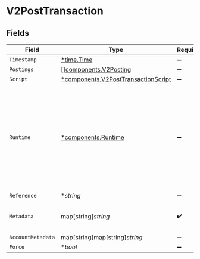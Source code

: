# V2PostTransaction


## Fields

| Field                                                                                                                                                  | Type                                                                                                                                                   | Required                                                                                                                                               | Description                                                                                                                                            | Example                                                                                                                                                |
| ------------------------------------------------------------------------------------------------------------------------------------------------------ | ------------------------------------------------------------------------------------------------------------------------------------------------------ | ------------------------------------------------------------------------------------------------------------------------------------------------------ | ------------------------------------------------------------------------------------------------------------------------------------------------------ | ------------------------------------------------------------------------------------------------------------------------------------------------------ |
| `Timestamp`                                                                                                                                            | [*time.Time](https://pkg.go.dev/time#Time)                                                                                                             | :heavy_minus_sign:                                                                                                                                     | N/A                                                                                                                                                    |                                                                                                                                                        |
| `Postings`                                                                                                                                             | [][components.V2Posting](../../models/components/v2posting.md)                                                                                         | :heavy_minus_sign:                                                                                                                                     | N/A                                                                                                                                                    |                                                                                                                                                        |
| `Script`                                                                                                                                               | [*components.V2PostTransactionScript](../../models/components/v2posttransactionscript.md)                                                              | :heavy_minus_sign:                                                                                                                                     | N/A                                                                                                                                                    |                                                                                                                                                        |
| `Runtime`                                                                                                                                              | [*components.Runtime](../../models/components/runtime.md)                                                                                              | :heavy_minus_sign:                                                                                                                                     | The numscript runtime used to execute the script. Uses "machine" by default, unless the "--experimental-numscript-interpreter" feature flag is passed. |                                                                                                                                                        |
| `Reference`                                                                                                                                            | **string*                                                                                                                                              | :heavy_minus_sign:                                                                                                                                     | N/A                                                                                                                                                    | ref:001                                                                                                                                                |
| `Metadata`                                                                                                                                             | map[string]*string*                                                                                                                                    | :heavy_check_mark:                                                                                                                                     | N/A                                                                                                                                                    | {<br/>"admin": "true"<br/>}                                                                                                                            |
| `AccountMetadata`                                                                                                                                      | map[string]map[string]*string*                                                                                                                         | :heavy_minus_sign:                                                                                                                                     | N/A                                                                                                                                                    |                                                                                                                                                        |
| `Force`                                                                                                                                                | **bool*                                                                                                                                                | :heavy_minus_sign:                                                                                                                                     | N/A                                                                                                                                                    |                                                                                                                                                        |